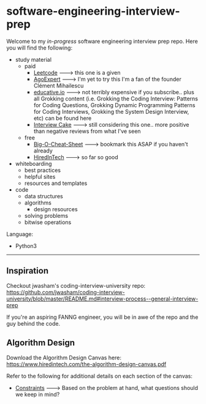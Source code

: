 # software-engineering-interview-prep

Welcome to my *in-progress* software engineering interview prep repo. Here you will find the following:

- study material
    - paid
      - [Leetcode](https://leetcode.com) ---> this one is a given
      - [AgoExpert](https://www.algoexpert.io/product) ---> I'm yet to try this I'm a fan of the founder Clément Mihailescu
      - [educative.io](https://www.educative.io) ---> not terribly expensive if you subscribe.. plus all Grokking content (i.e. Grokking the Coding Interview: Patterns for Coding Questions, Grokking Dynamic Programming Patterns for Coding Interviews, Grokking the System Design Interview, etc) can be found here
      - [Interview Cake](https://www.interviewcake.com) ---> still considering this one.. more positive than negative reviews from what I've seen  
    - free
      - [Big-O-Cheat-Sheet](https://www.bigocheatsheet.com) ---> bookmark this ASAP if you haven't already
      - [HiredInTech](https://www.hiredintech.com/classrooms/algorithm-design/lesson/31) ---> so far so good
- whiteboarding
    - best practices
    - helpful sites
    - resources and templates
- code
    - data structures
    - algorithms
      - design resources
    - solving problems
    - bitwise operations


Language:
- Python3

---

## Inspiration

Checkout jwasham's coding-interview-university repo: https://github.com/jwasham/coding-interview-university/blob/master/README.md#interview-process--general-interview-prep

If you're an aspiring FANNG engineer, you will be in awe of the repo and the guy behind the code.

## Algorithm Design

Download the Algorithm Design Canvas here: https://www.hiredintech.com/the-algorithm-design-canvas.pdf

Refer to the following for additional details on each section of the canvas:
- [Constraints](https://www.hiredintech.com/the-common-constraints-handout.pdf) ---> Based on the problem at hand, what questions should we keep in mind?
